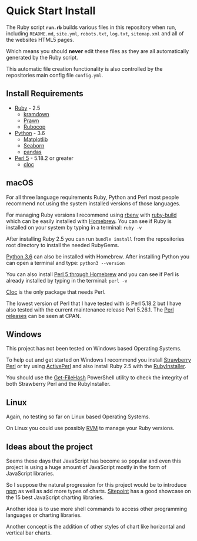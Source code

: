 # Quick Start Install

The Ruby script **`run.rb`** builds various files in this repository when run,  
including `README.md`, `site.yml`, `robots.txt`, `log.txt`, `sitemap.xml` and all of the websites HTML5 pages.
 
Which means you should **never** edit these files as they are all automatically generated by the Ruby script. 
 
This automatic file creation functionality is also controlled by the repositories main config file `config.yml`.


## Install Requirements

- [Ruby](https://www.ruby-lang.org/en/) - 2.5
    - [kramdown](https://kramdown.gettalong.org/)
    - [Prawn](https://github.com/prawnpdf/prawn)
    - [Rubocop](https://github.com/bbatsov/rubocop)
- [Python](https://www.python.org/) - 3.6
    - [Matplotlib](https://matplotlib.org/)
    - [Seaborn](https://seaborn.pydata.org/)
    - [pandas](https://pandas.pydata.org/)
- [Perl 5](https://www.perl.org/) - 5.18.2 or greater
    - [cloc](https://github.com/AlDanial/cloc)


## macOS 

For all three language requirements Ruby, Python and Perl most people recommend not using
 the system installed versions of those languages.

For managing Ruby versions I recommend using [rbenv](https://github.com/rbenv/rbenv) with [ruby-build](https://github.com/rbenv/ruby-build) which can be easily installed
with [Homebrew](https://brew.sh/).  You can see if Ruby is installed on your system by
typing in a terminal: `ruby -v`

After installing Ruby 2.5 you can run `bundle install` from the 
repositories root directory to install the needed RubyGems.

[Python 3.6](http://brewformulas.org/Python3) can also be installed with Homebrew.  After installing Python 
you can open a terminal and type: `python3 --version`

You can also install [Perl 5 through Homebrew](http://brewformulas.org/Perl) and you can see 
if Perl is already installed by typing in the terminal: `perl -v`

[Cloc](http://brewformulas.org/Cloc) is the only package that needs Perl.

The lowest version of Perl that I have tested with is Perl 5.18.2 but I have also tested with the 
current maintenance release Perl 5.26.1.  The [Perl releases](https://www.cpan.org/src/) can be seen at CPAN.



## Windows

This project has not been tested on Windows based Operating Systems.

To help out and get started on Windows I recommend you install [Strawberry Perl](http://strawberryperl.com/) or try using 
[ActivePerl](https://www.activestate.com/activeperl) and also install Ruby 2.5 with the [RubyInstaller](https://rubyinstaller.org/).
 
You should use the [Get-FileHash](https://docs.microsoft.com/en-us/powershell/module/microsoft.powershell.utility/get-filehash?view=powershell-6)
 PowerShell utility to check the integrity of both Strawberry Perl and the RubyInstaller.
 
## Linux

Again, no testing so far on Linux based Operating Systems.

On Linux you could use possibly [RVM](https://rvm.io/) to manage your Ruby versions.


## Ideas about the project

Seems these days that JavaScript has become so popular and even this project is using a huge amount
of JavaScript mostly in the form of JavaScript libraries.

So I suppose the natural progression for this project would be to introduce [npm](https://www.npmjs.com/) as well as
add more types of charts.  [Sitepoint](https://www.sitepoint.com/15-best-javascript-charting-libraries/) has a good showcase on the 15 best 
JavaScript charting libraries.

Another idea is to use more shell commands to access other programming languages or charting libraries.

Another concept is the addition of other styles of chart like horizontal and vertical bar charts.
